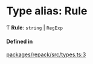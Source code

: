 # Type alias: Rule

Ƭ **Rule**: `string` \| `RegExp`

#### Defined in

[packages/repack/src/types.ts:3](https://github.com/callstack/repack/blob/1d9a1bb/packages/repack/src/types.ts#L3)
